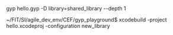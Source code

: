 
gyp hello.gyp -D library=shared_library --depth 1


~/FIT/SI/agile_dev_env/CEF/gyp_playground$ xcodebuild -project hello.xcodeproj -configuration new_library
